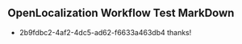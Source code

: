 ## OpenLocalization Workflow Test MarkDown
* 2b9fdbc2-4af2-4dc5-ad62-f6633a463db4 thanks!

<!--HONumber=Aug16_HO4-->


